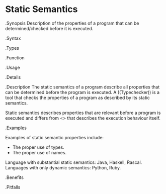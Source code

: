 # Static Semantics

.Synopsis
Description of the properties of a program that can be determined/checked before it is executed.

.Syntax

.Types

.Function
       
.Usage

.Details

.Description
The static semantics of a program describe all properties that can be determined before the program is executed.
A ((Typechecker)) is a tool that checks the properties of a program as described by its static semantics.

Static semantics describes properties that are relevant before a program is executed and 
differs from <<Dynamic Semantics>> that
describes the execution behaviour itself.

.Examples

Examples of static semantic properties include:

*  The proper use of types.
*  The proper use of names.


Language with substantial static semantics: Java, Haskell, Rascal.
Languages with only dynamic semantics: Python, Ruby.

.Benefits


.Pitfalls

